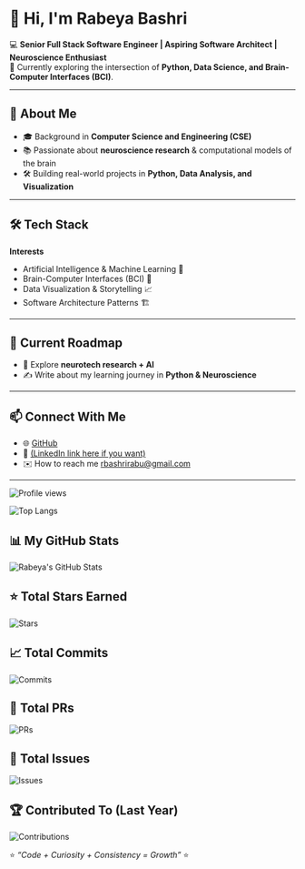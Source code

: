 # 👋 Hi, I'm Rabeya Bashri  

💻 **Senior Full Stack Software Engineer | Aspiring Software Architect | Neuroscience Enthusiast**  
🚀 Currently exploring the intersection of **Python, Data Science, and Brain-Computer Interfaces (BCI)**.  

---

## 🌟 About Me  
- 🎓 Background in **Computer Science and Engineering (CSE)**  
- 📚 Passionate about **neuroscience research** & computational models of the brain  
- 🛠️ Building real-world projects in **Python, Data Analysis, and Visualization**  
 
---

## 🛠️ Tech Stack
**Interests**  
- Artificial Intelligence & Machine Learning 🤖  
- Brain-Computer Interfaces (BCI) 🧠  
- Data Visualization & Storytelling 📈  
- Software Architecture Patterns 🏗️  

---

## 🚀 Current Roadmap  
- 🧪 Explore **neurotech research + AI**  
- ✍️ Write about my learning journey in **Python & Neuroscience**  
 ---

## 📫 Connect With Me
- 🌐 [GitHub](https://github.com/RabeyaBashri)  
- 💼 [(LinkedIn link here if you want)](https://www.linkedin.com/in/rabeyabashri/)  
- ✉️ How to reach me  rbashrirabu@gmail.com  

---
![Profile views](https://komarev.com/ghpvc/?username=rbashri&color=blue)

![Top Langs](https://github-readme-stats.vercel.app/api/top-langs/?username=RabeyaBashri&layout=compact&theme=radical)

## 📊 My GitHub Stats

![Rabeya's GitHub Stats](https://github-readme-stats.vercel.app/api?username=RabeyaBashri&show_icons=true&theme=radical)

## ⭐ Total Stars Earned
![Stars](https://img.shields.io/github/stars/RabeyaBashri?style=social)

## 📈 Total Commits
![Commits](https://img.shields.io/badge/Commits-1.5k-blue)

## 🔀 Total PRs
![PRs](https://img.shields.io/badge/PRs-267-green)

## 🐛 Total Issues
![Issues](https://img.shields.io/badge/Issues-143-red)

## 🏆 Contributed To (Last Year)
![Contributions](https://img.shields.io/badge/Contributed%20Repos-5-orange)

⭐️ *“Code + Curiosity + Consistency = Growth”* ⭐️  



<!---
RabeyaBashri/RabeyaBashri is a ✨ special ✨ repository because its `README.md` (this file) appears on your GitHub profile.
You can click the Preview link to take a look at your changes.
--->
